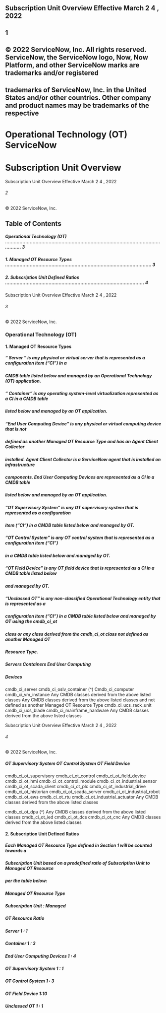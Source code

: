 ## Subscription Unit Overview Effective March 2 4 , 2022

## 1

## © 2022 ServiceNow, Inc. All rights reserved. ServiceNow, the ServiceNow logo, Now, Now Platform, and other ServiceNow marks are trademarks and/or registered

## trademarks of ServiceNow, Inc. in the United States and/or other countries. Other company and product names may be trademarks of the respective

# Operational Technology (OT) ServiceNow

# Subscription Unit Overview


Subscription Unit Overview Effective March 2 4 , 2022

###### 2

© 2022 ServiceNow, Inc.

## Table of Contents

##### Operational Technology (OT) ...................................................................................................................... 3

##### 1. Managed OT Resource Types ..................................................................................................... 3

##### 2. Subscription Unit Defined Ratios ................................................................................................ 4


Subscription Unit Overview Effective March 2 4 , 2022

###### 3

 © 2022 ServiceNow, Inc.

### Operational Technology (OT)

#### 1. Managed OT Resource Types

##### “ Server ” is any physical or virtual server that is represented as a configuration item (“CI”) in a

##### CMDB table listed below and managed by an Operational Technology (OT) application.

##### “ Container” is any operating system-level virtualization represented as a CI in a CMDB table

##### listed below and managed by an OT application.

##### “End User Computing Device” is any physical or virtual computing device that is not

##### defined as another Managed OT Resource Type and has an Agent Client Collector

##### installed. Agent Client Collector is a ServiceNow agent that is installed on infrastructure

##### components. End User Computing Devices are represented as a CI in a CMDB table

##### listed below and managed by an OT application.

##### “OT Supervisory System” is any OT supervisory system that is represented as a configuration

##### item (“CI”) in a CMDB table listed below and managed by OT.

##### “OT Control System” is any OT control system that is represented as a configuration item (“CI”)

##### in a CMDB table listed below and managed by OT.

##### “OT Field Device” is any OT field device that is represented as a CI in a CMDB table listed below

##### and managed by OT.

##### “Unclassed OT” is any non-classified Operational Technology entity that is represented as a

##### configuration item (“CI”) in a CMDB table listed below and managed by OT using the cmdb_ci_ot

##### class or any class derived from the cmdb_ci_ot class not defined as another Managed OT

##### Resource Type.

##### Servers Containers End User Computing

##### Devices

cmdb_ci_server cmdb_ci_oslv_container (^) Cmdb_ci_computer cmdb_ci_vm_instance Any CMDB classes derived from the above listed classes Any CMDB classes derived from the above listed classes and not defined as another Managed OT Resource Type cmdb_ci_ucs_rack_unit cmdb_ci_ucs_blade cmdb_ci_mainframe_hardware Any CMDB classes derived from the above listed classes


Subscription Unit Overview Effective March 2 4 , 2022

###### 4

 © 2022 ServiceNow, Inc.

##### OT Supervisory System OT Control System OT Field Device

 cmdb_ci_ot_supervisory cmdb_ci_ot_control cmdb_ci_ot_field_device cmdb_ci_ot_hmi cmdb_ci_ot_control_module cmdb_ci_ot_industrial_sensor cmdb_ci_ot_scada_client cmdb_ci_ot_plc cmdb_ci_ot_industrial_drive cmdb_ci_ot_historian cmdb_ci_ot_scada_server cmdb_ci_ot_industrial_robot cmdb_ci_ot_ews cmdb_ci_ot_rtu cmdb_ci_ot_industrial_actuator Any CMDB classes derived from the above listed classes

cmdb_ci_ot_dpu (^) Any CMDB classes derived from the above listed classes cmdb_ci_ot_ied cmdb_ci_ot_dcs cmdb_ci_ot_cnc Any CMDB classes derived from the above listed classes

#### 2. Subscription Unit Defined Ratios

##### Each Managed OT Resource Type defined in Section 1 will be counted towards a

##### Subscription Unit based on a predefined ratio of Subscription Unit to Managed OT Resource

##### per the table below:

##### Managed OT Resource Type

##### Subscription Unit : Managed

##### OT Resource Ratio

##### Server 1 : 1

##### Container 1 : 3

##### End User Computing Devices 1 : 4

##### OT Supervisory System 1 : 1

##### OT Control System 1 : 3

##### OT Field Device 1:10

##### Unclassed OT 1 : 1


